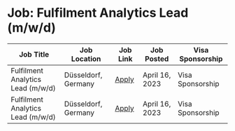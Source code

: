 # Job: Fulfilment Analytics Lead (m/w/d)

| Job Title | Job Location | Job Link | Job Posted | Visa Sponsorship |
| --- | --- | --- | --- | --- |
| Fulfilment Analytics Lead (m/w/d) | Düsseldorf, Germany | [Apply](https://picnic.app/careers/jobs/4993542/strategy--amp--analytics/d%C3%BCsseldorf-north-rhine-westphalia-germany/fulfilment-analytics-lead--m-w-d-) | April 16, 2023 | Visa Sponsorship |
| Fulfilment Analytics Lead (m/w/d) | Düsseldorf, Germany | [Apply](https://picnic.app/careers/jobs/4993542/strategy--amp--analytics/d%C3%BCsseldorf-north-rhine-westphalia-germany/fulfilment-analytics-lead--m-w-d-) | April 16, 2023 | Visa Sponsorship |
